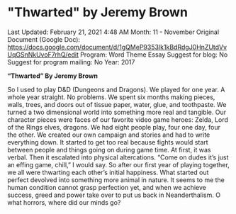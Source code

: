 # "Thwarted" by Jeremy Brown

Last Updated: February 21, 2021 4:48 AM
Month: 11 - November
Original Document (Google Doc): https://docs.google.com/document/d/1gQMeP9353Ik1kBdRdgJ0HnZUtdVvUqGSnNkUvoF7rhQ/edit
Program: Word Theme Essay
Suggest for blog: No
Suggest for program mailing: No
Year: 2017

**“Thwarted” By Jeremy Brown**

So I used to play D&D (Dungeons and Dragons). We played for one year. A whole year straight. No problems. We spent six months making pieces, walls, trees, and doors out of tissue paper, water, glue, and toothpaste. We turned a two dimensional world into something more real and tangible. Our character pieces were faces of our favorite video game heroes: Zelda, Lord of the Rings elves, dragons. We had eight people play, four one day, four the other. We created our own campaign and stories and had to write everything down. It started to get too real because fights would start between people and things going on during game time. At first, it was verbal. Then it escalated into physical altercations. “Come on dudes it’s just an effing game, chill,” I would say. So after our first year of playing together, we all were thwarting each other’s initial happiness. What started out perfect devolved into something more animal in nature. It seems to me the human condition cannot grasp perfection yet, and when we achieve success, greed and power take over to put us back in Neanderthalism. O what horrors, where did our minds go?